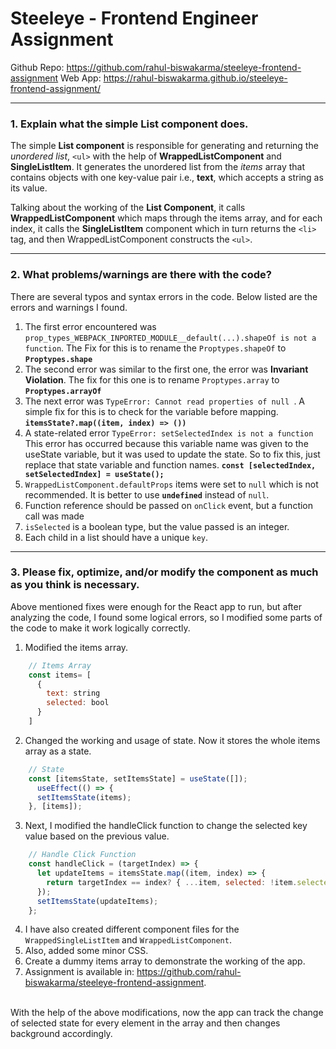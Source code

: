 # Steeleye - Frontend Engineer Assignment

Github Repo: https://github.com/rahul-biswakarma/steeleye-frontend-assignment
Web App: https://rahul-biswakarma.github.io/steeleye-frontend-assignment/

***

### 1. Explain what the simple List component does.
The simple **List component** is responsible for generating and returning the *unordered list*,  `<ul>` with the help of **WrappedListComponent** and **SingleListItem**. It generates the unordered list from the *items* array that contains objects with one key-value pair i.e., **text**, which accepts a string as its value.

Talking about the working of the **List Component**, it calls **WrappedListComponent** which maps through the items array, and for each index, it calls the **SingleListItem** component which in turn returns the `<li>` tag, and then WrappedListComponent  constructs the `<ul>`.
***
### 2. What problems/warnings are there with the code?
There are several typos and syntax errors in the code. Below listed are the errors and warnings I found.
1. The first error encountered was `prop_types_WEBPACK_INPORTED_MODULE__default(...).shapeOf is not a function`. The Fix for this is to rename the `Proptypes.shapeOf` to **`Proptypes.shape`** <br/>
2. The second error was similar to the first one, the error was **Invariant Violation**. The fix for this one is to rename `Proptypes.array` to **`Proptypes.arrayOf`**<br/>
3. The next error was `TypeError: Cannot read properties of null `. A simple fix for this is to check for the variable before mapping. **`itemsState?.map((item, index) => ())`**<br/>
4. A state-related error `TypeError: setSelectedIndex is not a function` This error has occurred because this variable name was given to the useState variable, but it was used to update the state. So to fix this, just replace that state variable and function names. **`const [selectedIndex, setSelectedIndex] = useState();`**<br/>
5. `WrappedListComponent.defaultProps` items were set to `null` which is not recommended. It is better to use **`undefined`** instead of `null`.<br/>
6. Function reference should be passed on `onClick` event, but a function call was made<br/>
7. `isSelected` is a boolean type, but the value passed is an integer.<br/>
8. Each child in a list should have a unique `key`.
***

### 3. Please fix, optimize, and/or modify the component as much as you think is necessary.
Above mentioned fixes were enough for the React app to run, but after analyzing the code, I found some logical errors, so I modified some parts of the code to make it work logically correctly.

1. Modified the items array.
```javascript
	// Items Array
	const items= [
	  {
	    text: string
	    selected: bool
	  }
	]
```

2. Changed the working and usage of state. Now it stores the whole items array as a state.
```javascript
	// State 
	const [itemsState, setItemsState] = useState([]);
	  useEffect(() => {
	  setItemsState(items);
	}, [items]);
```

3. Next, I modified the handleClick function to change the selected key value based on the previous value.
```javascript
	// Handle Click Function
	const handleClick = (targetIndex) => {
	  let updateItems = itemsState.map((item, index) => {
	    return targetIndex == index? { ...item, selected: !item.selected }: { ...item };
	  });
	  setItemsState(updateItems);
	};
```

4. I have also created different component files for the `WrappedSingleListItem` and `WrappedListComponent`.
5. Also, added some minor CSS.
6. Create a dummy items array to demonstrate the working of the app.
7. Assignment is available in: https://github.com/rahul-biswakarma/steeleye-frontend-assignment.
   
<br/>
With the help of the above modifications, now the app can track the change of selected state for every element in the array and then changes background accordingly.

